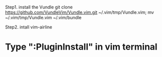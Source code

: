 
Step1. install the Vundle
git clone https://github.com/VundleVim/Vundle.vim.git ~/.vim/tmp/Vundle.vim; mv ~/.vim/tmp/Vundle.vim ~/.vim/bundle

Step2. intall vim-airline
# Type ":PluginInstall" in vim terminal


